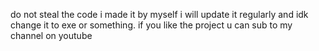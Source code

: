 do not steal the code i made it by myself i will update it regularly and idk change it to exe or something. if you like the project u can sub to my channel on youtube
